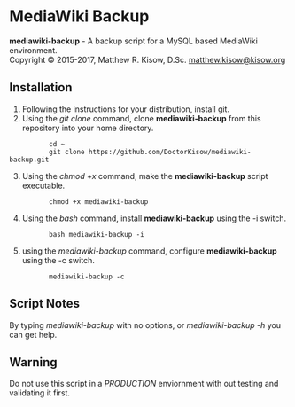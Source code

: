 # MediaWiki Backup

**mediawiki-backup** - A backup script for a MySQL based MediaWiki environment.<br />
Copyright &copy; 2015-2017, Matthew R. Kisow, D.Sc. <matthew.kisow@kisow.org>

## Installation
1. Following the instructions for your distribution, install git.
2. Using the _git clone_ command, clone **mediawiki-backup** from this repository into your home directory.
```shell
          cd ~
          git clone https://github.com/DoctorKisow/mediawiki-backup.git
```
3. Using the _chmod +x_ command, make the **mediawiki-backup** script executable.
```shell
          chmod +x mediawiki-backup
```
4. Using the _bash_ command, install **mediawiki-backup** using the -i switch.
```shell
          bash mediawiki-backup -i
```
5. using the _mediawiki-backup_ command, configure **mediawiki-backup** using the -c switch.
```shell
          mediawiki-backup -c
```

## Script Notes
By typing _mediawiki-backup_ with no options, or _mediawiki-backup -h_ you can get help.

## Warning
Do not use this script in a _PRODUCTION_ enviornment with out testing and validating it first.
